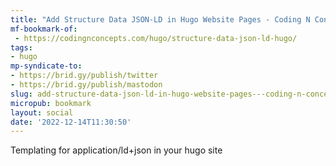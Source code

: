 ```yaml
---
title: "Add Structure Data JSON-LD in Hugo Website Pages - Coding N Concepts"
mf-bookmark-of:
 - https://codingnconcepts.com/hugo/structure-data-json-ld-hugo/
tags:
- hugo
mp-syndicate-to:
- https://brid.gy/publish/twitter
- https://brid.gy/publish/mastodon
slug: add-structure-data-json-ld-in-hugo-website-pages---coding-n-concepts
micropub: bookmark
layout: social
date: '2022-12-14T11:30:50'
---
```

Templating for application/ld+json in your hugo site